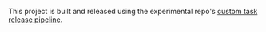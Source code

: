 This project is built and released using the experimental repo's
[custom task release pipeline](https://github.com/tektoncd/experimental/tree/main/tekton).

